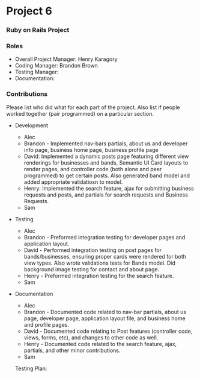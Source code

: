 # Project 6
### Ruby on Rails Project

### Roles
* Overall Project Manager: Henry Karagory
* Coding Manager: Brandon Brown 
* Testing Manager:
* Documentation:

### Contributions
Please list who did what for each part of the project.
Also list if people worked together (pair programmed) on a particular section.

* Development
  * Alec 
  * Brandon - Implemented nav-bars partials, about us and developer info page, business home page, business profile page
  * David: Implemented a dynamic posts page featuring different view renderings for businesses and bands, Semantic UI Card layouts to render pages,
	       and controller code (both alone and peer programmed) to get certain posts. Also generated band model and added appropriate validatiosn to model.
  * Henry: Implemented the search feature, ajax for submitting business requests and posts, and partials for search requests and Business Requests. 
  * Sam

* Testing
  * Alec 
  * Brandon - Preformed integration testing for developer pages and application layout. 
  * David - Performed integration testing on post pages for bands/businesses, ensuring proper cards were rendered for both view types. 
	        Also wrote validations tests for Bands model. Did background image testing for contact and about page.
  * Henry - Preformed integration testing for the search feature.
  * Sam
  
* Documentation
  * Alec 
  * Brandon - Documented code related to nav-bar partials, about us page, developer page, application layout file, and business home and profile pages. 
  * David - Documented code relating to Post features (controller code, views, forms, etc), and changes to other code as well.
  * Henry - Documented code related to the search feature, ajax, partials, and other minor contributions.
  * Sam
  
  Testing Plan:
